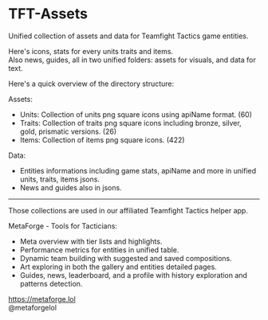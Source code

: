 # TFT-Assets
Unified collection of assets and data for Teamfight Tactics game entities.

Here's icons, stats for every units traits and items.  
Also news, guides, all in two unified folders: assets for visuals, and data for text.
 
Here's a quick overview of the directory structure:

Assets:  
- Units: Collection of units png square icons using apiName format. (60)  
- Traits: Collection of traits png square icons including bronze, silver, gold, prismatic versions. (26)  
- Items: Collection of items png square icons. (422)
  
Data:  
- Entities informations including game stats, apiName and more in unified units, traits, items jsons.  
- News and guides also in jsons.  

------------------------  

Those collections are used in our affiliated Teamfight Tactics helper app.

MetaForge - Tools for Tacticians:
- Meta overview with tier lists and highlights.
- Performance metrics for entities in unified table.
- Dynamic team building with suggested and saved compositions.
- Art exploring in both the gallery and entities detailed pages.
- Guides, news, leaderboard, and a profile with history exploration and patterns detection.

https://metaforge.lol  
@metaforgelol
